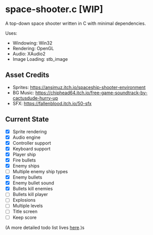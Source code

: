 space-shooter.c [WIP]
=====================
A top-down space shooter written in C with minimal dependencies.

Uses:
- Windowing: Win32
- Rendering: OpenGL
- Audio: XAudio2
- Image Loading: stb_image

Asset Credits
-------------
- Sprites: https://ansimuz.itch.io/spaceship-shooter-environment
- BG Music: https://chiphead64.itch.io/free-game-soundtrack-by-cactusdude-hurry-up
- SFX: https://fallenblood.itch.io/50-sfx

Current State
-------------

- [x] Sprite rendering
- [x] Audio engine
- [x] Controller support
- [x] Keyboard support
- [x] Player ship
- [x] Fire bullets
- [x] Enemy ships
- [ ] Multiple enemy ship types
- [x] Enemy bullets
- [x] Enemy bullet sound
- [x] Bullets kill enemies
- [ ] Bullets kill player
- [ ] Explosions
- [ ] Multiple levels
- [ ] Title screen
- [ ] Keep score

(A more detailed todo list lives [here](./TODO.md).)s